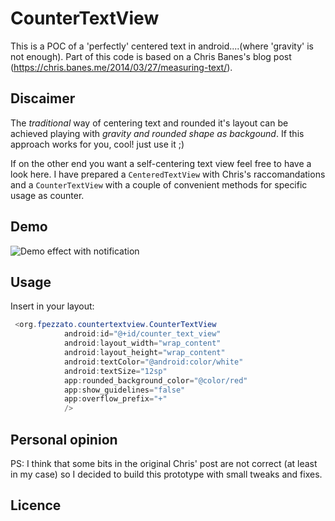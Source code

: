 # CounterTextView
This is a POC of a 'perfectly' centered text in android....(where 'gravity' is not enough).
Part of this code is based on a Chris Banes's blog post (https://chris.banes.me/2014/03/27/measuring-text/).

## Discaimer
The *traditional* way of centering text and rounded it's layout can be achieved playing with *gravity and rounded shape as backgound*. If this approach works for you, cool! just use it ;)

If on the other end you want a self-centering text view feel free to have a look here.
I have prepared a ```CenteredTextView``` with Chris's raccomandations and a ```CounterTextView``` with a couple of convenient methods for specific usage as counter.

## Demo

![Demo effect with notification](/../screenshots/screenshots/counterDemo03.gif?raw=true "Example with a notification counter") 

## Usage
Insert in your layout:
```java
 <org.fpezzato.countertextview.CounterTextView
            android:id="@+id/counter_text_view"
            android:layout_width="wrap_content"
            android:layout_height="wrap_content"
            android:textColor="@android:color/white"
            android:textSize="12sp"
            app:rounded_background_color="@color/red"
            app:show_guidelines="false"
            app:overflow_prefix="+"
            />
```


## Personal opinion

PS: I think that some  bits in the original Chris' post are not correct (at least in my case) so I decided to build this prototype with small tweaks and fixes.

## Licence



